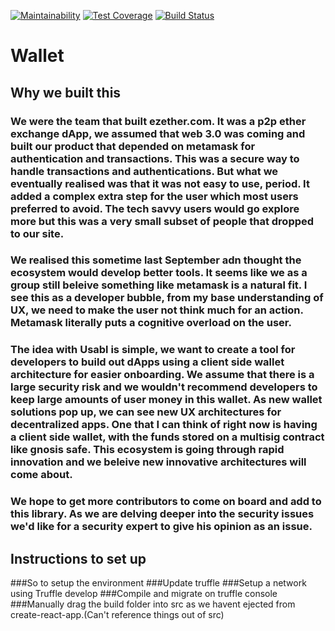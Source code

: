 [![Maintainability](https://api.codeclimate.com/v1/badges/21f0d093fe161f6b2fca/maintainability)](https://codeclimate.com/github/usabl/wallet/maintainability)
[![Test Coverage](https://api.codeclimate.com/v1/badges/21f0d093fe161f6b2fca/test_coverage)](https://codeclimate.com/github/usabl/wallet/test_coverage)
[![Build Status](https://travis-ci.org/usabl/wallet.svg?branch=master)](https://travis-ci.org/usabl/wallet)

# Wallet

## Why we built this

### We were the team that built ezether.com. It was a p2p ether exchange dApp, we assumed that web 3.0 was coming and built our product that depended on metamask for authentication and transactions. This was a secure way to handle transactions and authentications. But what we eventually realised was that it was not easy to use, period. It added a complex extra step for the user which most users preferred to avoid. The tech savvy users would go explore more but this was a very small subset of people that dropped to our site.

### We realised this sometime last September adn thought the ecosystem would develop better tools. It seems like we as a group still beleive something like metamask is a natural fit. I see this as a developer bubble, from my base understanding of UX, we need to make the user not think much for an action. Metamask literally puts a cognitive overload on the user.

### The idea with Usabl is simple, we want to create a tool for developers to build out dApps using a client side wallet architecture for easier onboarding. We assume that there is a large security risk and we wouldn't recommend developers to keep large amounts of user money in this wallet. As new wallet solutions pop up, we can see new UX architectures for decentralized apps. One that I can think of right now is having a client side wallet, with the funds stored on a multisig contract like gnosis safe. This ecosystem is going through rapid innovation and we beleive new innovative architectures will come about.

### We hope to get more contributors to come on board and add to this library. As we are delving deeper into the security issues we'd like for a security expert to give his opinion as an issue.

## Instructions to set up

###So to setup the environment
###Update truffle
###Setup a network using Truffle develop
###Compile and migrate on truffle console
###Manually drag the build folder into src as we havent ejected from create-react-app.(Can't reference things out of src)
